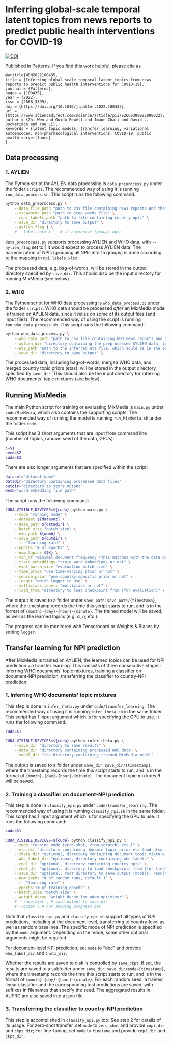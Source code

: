 # Inferring global-scale temporal latent topics from news reports to predict public health interventions for COVID-19

[![DOI](https://zenodo.org/badge/353421711.svg)](https://zenodo.org/badge/latestdoi/353421711)

[Published](https://www.cell.com/patterns/fulltext/S2666-3899(22)00002-2) in Patterns. If you find this work helpful, please cite as

```
@article{WEN2022100435,
title = {Inferring global-scale temporal latent topics from news reports to predict public health interventions for COVID-19},
journal = {Patterns},
pages = {100435},
year = {2022},
issn = {2666-3899},
doi = {https://doi.org/10.1016/j.patter.2022.100435},
url = {https://www.sciencedirect.com/science/article/pii/S2666389922000022},
author = {Zhi Wen and Guido Powell and Imane Chafi and David L. Buckeridge and Yue Li},
keywords = {latent topic models, transfer learning, variational autoencoder, non-pharmacological interventions, COVID-19, public health surveillance}
}
```

## Data processing

### 1. AYLIEN

The Python script for AYLIEN data processing is `data_preprocess.py` under the folder `scripts`. The recommended way of using it is running `run_data_process.sh`. This script runs the following command:

```bash
python data_preprocess.py \
    --data_file_path "path to csv file containing news reports and their dates, countries, etc." \
    --stopwords_path "path to stop words file" \
    --cnpi_labels_path "path to file containing country npis" \
    --save_dir "directory to save output" \
    --aylien_flag 1 \
    # --label_harm 1 \  # if harmonize (group) npis
```
`data_preprocess.py` supports processing AYLIEN and WHO data, with `--aylien_flag` set to 1 it would expect to process AYLIEN data. The harmonization of NPIs (grouping all NPIs into 15 groups) is done according to the mapping in `npi labels.xlsx`.

The processed data, e.g. bag-of-words, will be stored in the output directory specified by `save_dir`. This should also be the input directory for running MixMedia (see below).

### 2. WHO

The Python script for WHO data processing is `who_data_process.py` under the folder `scripts`. WHO data should be processed *after* an MixMedia model is trained on AYLIEN data, since it relies on some of its output files (and input files). The recommended way of using the script is running `run_who_data_process.sh`. This script runs the following command:

```bash
python who_data_process.py \
    --who_data_path "path to csv file containing WHO news reports and their dates, countries, etc." \
    --aylien_dir "directory containing the preprocessed AYLIEN data, including mappings of time and source, as well as the vocab" \
    --eta_path "path to the inferred eta file, which sould be in the outputs of running EpiTopics on AYLIEN" \
    --save_dir "directory to save output" \
```

The processed data, including bag-of-words, merged WHO data, and merged country topic priors (etas), will be stored in the output directory specified by `save_dir`. This should also be the input directory for inferring WHO documents' topic mixtures (see below).

## Running MixMedia

The main Python script for training or evaluating MixMedia is `main.py` under `code/MixMedia`, which also contains the supporting scripts. The recommended way of running the model is running `run_MixMedia.sh` under the folder `code`. 

This script has 3 short arguments that are input from command line (number of topics, random seed of the data, GPUs):

```bash
K=$1
seed=$2
cuda=$3
```

There are also longer arguments that are specified within the script:

```bash
dataset="dataset name"
datadir="directory containing processed data files"
outdir="directory to store output"
wemb="word embedding file path"
```

The script runs the following command:

```bash
CUDA_VISIBLE_DEVICES=${cuda} python main.py \
    --mode "running mode" \
    --dataset ${dataset} \
    --data_path ${datadir} \
    --batch_size "batch size" \
    --emb_path ${wemb} \
    --save_path ${outdir} \
    --lr "learning rate" \
    --epochs "# of epochs" \
    --num_topics ${K} \
    --min_df "minimal document frequency (this matches with the data processing)" \
    --train_embeddings "train word embeddings or not" \
    --eval_batch_size "evaluation batch size" \
    --time_prior "use time-varying prior or not" \
    --source_prior "use country-specific prior or not" \
    --logger "which logger to use" \
    --multiclass_labels "multiclass or not" \
    --load_from "directory to load checkpoint from (for evaluation)" \
```

The output is saved to a folder under `save_path`: `save_path/{timestamp}`, where the timestamp records the time this script starts to run, and is in the format of `{month}-{day}-{hour}-{minute}`. The trained model will be saved, as well as the learned topics (e.g. $\alpha$, $\eta$, etc.).

The progress can be monitored with Tensorboard or Weights & Biases by setting `logger`.

## Transfer learning for NPI prediction

After MixMedia is trained on AYLIEN, the learned topics can be used for NPI prediction via transfer learning. This consists of three consecutive stages: inferring WHO documents' topic mixtures, training a classifier on document-NPI prediction, transferring the classifier to country-NPI prediction.

### 1. Inferring WHO documents' topic mixtures

This step is done in `infer_theta.py` under `code/transfer_learning`. The recommended way of using it is running `infer_theta.sh` in the same folder. This script has 1 input argument which is for specifying the GPU to use. It runs the following command:

```bash
cuda=$1

CUDA_VISIBLE_DEVICES=${cuda} python infer_theta.py \
    --save_dir "directory to save results" \
    --data_dir "directory containing processed WHO data" \
    --model_dir "the directory containing trained MixMedia model"
```

The output is saved to a folder under `save_dir`: `save_dir/{timestamp}`, where the timestamp records the time this script starts to run, and is in the format of `{month}-{day}-{hour}-{minute}`. The document topic mixtures $\theta$ will be saved.

### 2. Training a classifier on document-NPI prediction

This step is done in `classify_npi.py` under `code/transfer_learning`. The recommended way of using it is running `classify_npi.sh` in the same folder. This script has 1 input argument which is for specifying the GPU to use. It runs the following command:

```bash
cuda=$1

CUDA_VISIBLE_DEVICES=${cuda} python classify_npi.py \
    --mode "running mode (zero-shot, from-scratch, etc.)" \
    --eta_dir "directory containing dynamic topic prior eta (and also alpha)" \
    --theta_dir "optional, directory containing document topic mixture theta" \
    --who_label_dir "optional, directory containing who labels" \
    --cnpi_dir "optional, directory containing country npis" \
    --ckpt_dir "optional, directory to load checkpoints from (for finetuning and zero-shot)" \
    --save_dir "optional, root directory to save output (models, results, test predictions etc.)" \
    --num_seeds "# of random runs, default 1" \
    --lr "learning rate" \
    --epochs "# of training epochs" \
    --batch_size "batch size" \
    --weight_decay "weight decay for adam optimizer" \
    # --save_ckpt \ # save output to save_dir
    # --quiet \ # not showing progress bar
```

Note that `classify_npi.py` and `classify_npi.sh` support all types of NPI predictions, including at the document level, transferring to country-level as well as random baselines. The specific mode of NPI prediction is specified by the `mode` argument. Depending on the mode, some other optional arguments might be required.

For document-level NPI prediction, set `mode` to "doc" and provide `who_label_dir` and `theta_dir`.

Whether the results are saved to disk is controlled by `save_ckpt`. If set, the results are saved to a subfolder under `save_dir`: `save_dir/mode/{timestamp}`, where the timestamp records the time this script starts to run, and is in the format of `{month}-{day}-{hour}-{minute}`. For each random seed, a trained linear classifier and the corresponding test predictions are saved, with suffixes in filenames that specify the seed. The aggregated results in AUPRC are also saved into a json file.

### 3. Transferring the classifier to country-NPI prediction

This step is accomplished in `classify_npi.py` too. See step 2 for details of its usage. For zero-shot transfer, set `mode` to `zero_shot` and provide `cnpi_dir` and `ckpt_dir`; For fine-tuning, set `mode` to `finetune` and provide `cnpi_dir` and `ckpt_dir`.
